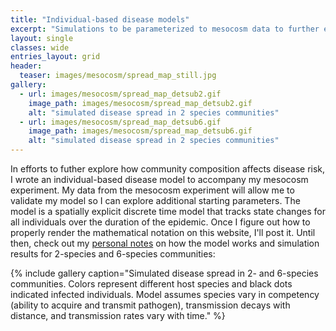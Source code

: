 ```yaml
---
title: "Individual-based disease models"
excerpt: "Simulations to be parameterized to mesocosm data to further explore diversity-disease relationship"
layout: single
classes: wide
entries_layout: grid
header:
  teaser: images/mesocosm/spread_map_still.jpg
gallery:
  - url: images/mesocosm/spread_map_detsub2.gif
    image_path: images/mesocosm/spread_map_detsub2.gif
    alt: "simulated disease spread in 2 species communities"
  - url: images/mesocosm/spread_map_detsub6.gif
    image_path: images/mesocosm/spread_map_detsub6.gif
    alt: "simulated disease spread in 2 species communities"
---
```


In efforts to futher explore how community composition affects disease risk, I wrote an individual-based disease model to accompany my mesocosm experiment. My data from the mesocosm experiment will allow me to validate my model so I can explore additional starting parameters. The model is a spatially explicit discrete time model that tracks state changes for all individuals over the duration of the epidemic. Once I figure out how to properly render the mathematical notation on this website, I'll post it. Until then, check out my [personal notes](https://github.com/lisamr/mesocosm/blob/master/IBM/scripts/math_for_IBM.pdf) on how the model works and simulation results for 2-species and 6-species communities:  

{% include gallery caption="Simulated disease spread in 2- and 6-species communities. Colors represent different host species and black dots indicated infected individuals. Model assumes species vary in competency (ability to acquire and transmit pathogen), transmission decays with distance, and transmission rates vary with time." %}